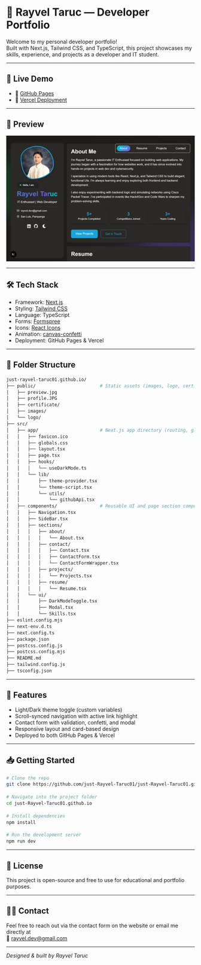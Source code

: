 # 💼 Rayvel Taruc — Developer Portfolio

Welcome to my personal developer portfolio!  
Built with Next.js, Tailwind CSS, and TypeScript, this project showcases my skills, experience, and projects as a developer and IT student.

---

## 🚀 Live Demo

- 🔗 [GitHub Pages](https://just-rayvel-taruc01.github.io/)
- 🔗 [Vercel Deployment](https://just-rayvel-taruc01-github-io.vercel.app/)

---

## 📸 Preview

![Portfolio Screenshot](./public/preview.jpg) <!-- Replace with your actual screenshot if available -->

---

## 🛠 Tech Stack

- Framework: [Next.js](https://nextjs.org/)
- Styling: [Tailwind CSS](https://tailwindcss.com/)
- Language: TypeScript
- Forms: [Formspree](https://formspree.io/)
- Icons: [React Icons](https://react-icons.github.io/react-icons/)
- Animation: [canvas-confetti](https://www.npmjs.com/package/canvas-confetti)
- Deployment: GitHub Pages & Vercel

---

## 📂 Folder Structure

```bash
just-rayvel-taruc01.github.io/
├── public/                        # Static assets (images, logo, certificates, preview)
│   ├── preview.jpg
│   ├── profile.JPG
│   ├── certificate/
│   ├── images/
│   └── logo/
├── src/
│   ├── app/                       # Next.js app directory (routing, global styles, layout)
│   │   ├── favicon.ico
│   │   ├── globals.css
│   │   ├── layout.tsx
│   │   ├── page.tsx
│   │   ├── hooks/
│   │   │   └── useDarkMode.ts
│   │   └── lib/
│   │       ├── theme-provider.tsx
│   │       └── theme-script.tsx
│   │       └── utils/
│   │           └── githubApi.tsx
│   ├── components/                # Reusable UI and page section components
│   │   ├── Navigation.tsx
│   │   ├── SideBar.tsx
│   │   ├── sections/
│   │   │   ├── about/
│   │   │   │   └── About.tsx
│   │   │   ├── contact/
│   │   │   │   ├── Contact.tsx
│   │   │   │   ├── ContactForm.tsx
│   │   │   │   └── ContactFormWrapper.tsx
│   │   │   ├── projects/
│   │   │   │   └── Projects.tsx
│   │   │   ├── resume/
│   │   │   │   └── Resume.tsx
│   │   └── ui/
│   │       ├── DarkModeToggle.tsx
│   │       ├── Modal.tsx
│   │       └── Skills.tsx
├── eslint.config.mjs
├── next-env.d.ts
├── next.config.ts
├── package.json
├── postcss.config.js
├── postcss.config.mjs
├── README.md
├── tailwind.config.js
├── tsconfig.json
```

---

## 🧪 Features

- Light/Dark theme toggle (custom variables)
- Scroll-synced navigation with active link highlight
- Contact form with validation, confetti, and modal
- Responsive layout and card-based design
- Deployed to both GitHub Pages & Vercel

---

## 📥 Getting Started

```bash
# Clone the repo
git clone https://github.com/just-Rayvel-Taruc01/just-Rayvel-Taruc01.github.io.git

# Navigate into the project folder
cd just-Rayvel-Taruc01.github.io

# Install dependencies
npm install

# Run the development server
npm run dev
```

---

## 📄 License

This project is open-source and free to use for educational and portfolio purposes.

---

## 🙋‍♂️ Contact

Feel free to reach out via the contact form on the website or email me directly at  
📧 rayvel.dev@gmail.com

---

_Designed & built by Rayvel Taruc_
